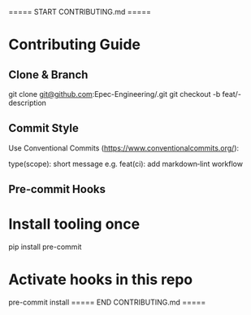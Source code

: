 ===== START CONTRIBUTING.md =====

# Contributing Guide

## Clone & Branch

git clone git@github.com:Epec-Engineering/<repo>.git
git checkout -b feat/<ticket-id>-description

## Commit Style

Use Conventional Commits (https://www.conventionalcommits.org/):

type(scope): short message
e.g. feat(ci): add markdown‑lint workflow

## Pre‑commit Hooks

# Install tooling once

pip install pre-commit

# Activate hooks in this repo

pre-commit install
===== END CONTRIBUTING.md =====
